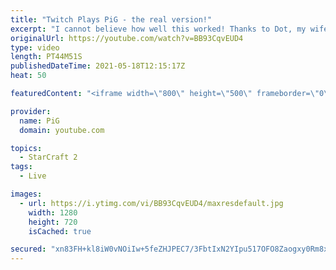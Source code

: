 ```yaml
---
title: "Twitch Plays PiG - the real version!"
excerpt: "I cannot believe how well this worked! Thanks to Dot, my wife, for reading out Twitch chat. Twitch chat, what on earth were you doing at times!?! Twitch GMs =/= Good at Starcraft - confirmed 🐷 Support PiG: https://www.pigstarcraft.com/support/ -- 🐖 Watch live on https://www.twitch.tv/x5_pig 🎓 For"
originalUrl: https://youtube.com/watch?v=BB93CqvEUD4
type: video
length: PT44M51S
publishedDateTime: 2021-05-18T12:15:17Z
heat: 50

featuredContent: "<iframe width=\"800\" height=\"500\" frameborder=\"0\" src=\"https://www.youtube.com/embed/BB93CqvEUD4\" allow=\"accelerometer; autoplay; encrypted-media; gyroscope; picture-in-picture\" allowfullscreen></iframe>"

provider:
  name: PiG
  domain: youtube.com

topics:
  - StarCraft 2
tags:
  - Live

images:
  - url: https://i.ytimg.com/vi/BB93CqvEUD4/maxresdefault.jpg
    width: 1280
    height: 720
    isCached: true

secured: "xn83FH+kl8iW0vNOiIw+5feZHJPEC7/3FbtIxN2YIpu517OFO8Zaogxy0Rm8xfog6Q8VTlc7JJMxuTlR7JoLHFPAPKg5OA2tch0Dujanxm8QjQYx1p0MMuHIgT8CVKVJE597UUo80oSRyDUjgUEh4xSvLMR05Rl3W3qxG+ElMuk1rvdBiWBxbqfzKDYsSVeP8KEAhbO64t51iRI10JtE2idJQesBz3eSbqXXSAg/u68obbmhQ/4pLtjLYMWaHdVqxdbohoyQxp7bUQQQryo5u6gXITfVjM1E0hCAOra2u3SBrmkt1L4oVM4ZCahFTLVNXn/o7Hq8hULWBMJZEHB0/XNwCredDT9T6yPuoinmS/cNC2QhmRks4aqRd6Sie2MJj051yxEZnmoq0JyAcZiWBYHUdyROYUDC3kPBNGakMGI=;Fczyo3n+EZAHBPEOaHXtuQ=="
---
```


